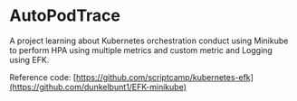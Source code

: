 # AutoPodTrace
A project learning about Kubernetes orchestration conduct using Minikube to perform HPA using multiple metrics and custom metric and Logging using EFK.

Reference code:
[https://github.com/scriptcamp/kubernetes-efk](https://github.com/dunkelbunt1/EFK-minikube)
